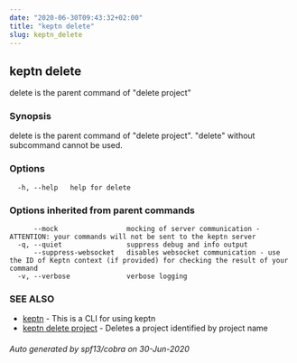 ```yaml
---
date: "2020-06-30T09:43:32+02:00"
title: "keptn delete"
slug: keptn_delete
---
```

## keptn delete

delete is the parent command of "delete project"

### Synopsis

delete is the parent command of \"delete project\". \"delete\" without subcommand cannot be used.

### Options

```
  -h, --help   help for delete
```

### Options inherited from parent commands

```
      --mock                 mocking of server communication - ATTENTION: your commands will not be sent to the keptn server
  -q, --quiet                suppress debug and info output
      --suppress-websocket   disables websocket communication - use the ID of Keptn context (if provided) for checking the result of your command
  -v, --verbose              verbose logging
```

### SEE ALSO

* [keptn](../keptn/)	 - This is a CLI for using keptn
* [keptn delete project](../keptn_delete_project/)	 - Deletes a project identified by project name

###### Auto generated by spf13/cobra on 30-Jun-2020
